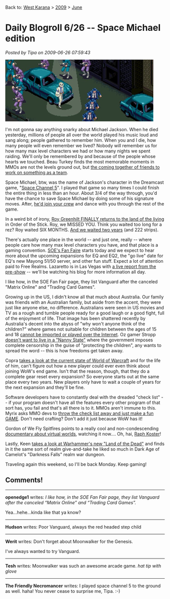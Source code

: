 Back to: [West Karana](/posts/westkarana.md) > [2009](/posts/2009/westkarana.md) > [June](./westkarana.md)
# Daily Blogroll 6/26 -- Space Michael edition

*Posted by Tipa on 2009-06-26 07:59:43*

![jackson](../../../uploads/2009/06/jackson.jpg "jackson")

I'm not gonna say anything snarky about Michael Jackson. When he died yesterday, millions of people all over the world played his music loud and sang along; people gathered to remember him. When you and I die, how many people will even remember we lived? Nobody will remember us for how many max level characters we had or how many nights we spent raiding. We'll only be remembered by and because of the people whose hearts we touched. Beau Turkey finds the most memorable moments in MMOs are not the levels ground out, but [the coming together of friends to work on something as a team](http://epicdolls.com/beauturkey/?p=1685).

Space Michael, btw, was the name of Jackson's character in the Dreamcast game, "[Space Channel 5](http://en.wikipedia.org/wiki/Space_Channel_5)". I played that game so many times I could finish the entire thing in less than an hour. About 3/4 of the way through, you'd have the chance to save Space Michael by doing some of his signature moves. After, [he'd join your crew](http://www.youtube.com/watch?v=po18qslOrj0) and dance with you through the rest of the game.

In a weird bit of irony, [Roy Greenhilt FINALLY returns to the land of the living](http://www.giantitp.com/comics/oots0665.html) in Order of the Stick. Roy, we MISSED YOU. Think you waited too long for a rez? Roy waited SIX MONTHS. [And we waited two years](http://www.giantitp.com/comics/oots0443.html) (and 222 strips).

There's actually one place in the world -- and just one, really -- where people care how many max level characters you have, and that place is a gaming convention. [SOE's Fan Faire](http://events.station.sony.com/fanfaire/) starts today and we expect to hear more about the upcoming expansions for EQ and EQ2, the "go live" date for EQ's new Mayong 51/50 server, and other fun stuff. Expect a lot of attention paid to Free Realms. Lazaretto is in Las Vegas with [a live report from the pre-show](http://www.completeheal.com/?p=1177) -- we'll be watching his blog for more information all day.

I like how, in the SOE Fan Fair page, they list Vanguard after the canceled "Matrix Online" and "Trading Card Games".

Growing up in the US, I didn't know all that much about Australia. Our family was friends with an Australian family, but aside from the accent, they were just like anyone else, no difference. Australians were seen in US movies and TV as a rough and tumble people ready for a good laugh or a good fight, full of the enjoyment of life. That image has been shattered recently by Australia's decent into the abyss of "why won't anyone think of the children?" where games not suitable for children between the ages of 15 and 18 [cannot be imported or played over the Internet](http://arstechnica.com/tech-policy/news/2009/06/australian-net-filter-to-block-video-games-too.ars). Oz gamer Stropp [doesn't want to live in a "Nanny State"](http://stroppsworld.com/2009/06/26/slouching-towards-the-nanny-state/) where the government imposes complete censorship in the guise of "protecting the children", any wants to spread the word -- this is how freedoms get taken away.

Copra [takes a look at the current state of World of Warcraft](http://bullcopra.blogspot.com/2009/06/learning-to-play.html) and for the life of him, can't figure out how a new player could ever even think about joining WoW's end game. Isn't that the reason, though, that they do a complete gear reset every expansion? So everyone starts out at the same place every two years. New players only have to wait a couple of years for the next expansion and they'll be fine.

Software developers have to constantly deal with the dreaded "check list" -- if your program doesn't have all the features every other program of that sort has, you fail and that's all there is to it. MMOs aren't immune to this. Myrix asks MMO devs to [throw the check list away and just make a fun GAME](http://www.thewanderingrogue.com/2009/06/putting-the-game-before-the-mmo/). Don't need crafting? Don't add it just because WoW has it!

Gordon of We Fly Spitfires points to a really cool and non-condescending [documentary about virtual worlds](http://blog.weflyspitfires.com/2009/06/25/another-perfect-world-watch-it-here/), watching it now.... Oh, hai, [Raph Koster](http://www.raphkoster.com/)!

Lastly, Keen [takes a look at Warhammer's new "Land of the Dead"](http://www.keenandgraev.com/?p=2636) and finds in it the same sort of realm give-and-take he liked so much in Dark Age of Camelot's "Darkness Falls" realm war dungeon.

Traveling again this weekend, so I'll be back Monday. Keep gaming!

## Comments!

---

**openedge1** writes: *I like how, in the SOE Fan Fair page, they list Vanguard after the canceled “Matrix Online” and “Trading Card Games”.*

Yea...hehe...kinda like that ya know?

---

**Hudson** writes: Poor Vanguard, always the red headed step child

---

**Werit** writes: Don't forget about Moonwalker for the Genesis.

I've always wanted to try Vanguard.

---

**Tesh** writes: Moonwalker was such an awesome arcade game. *hat tip with glove*

---

**The Friendly Necromancer** writes: I played space channel 5 to the ground as well. haha! You never cease to surprise me, Tipa. :-)

